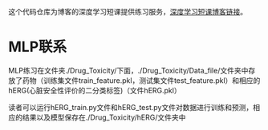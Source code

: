 这个代码仓库为博客的深度学习短课提供练习服务，[深度学习短课博客链接](https://wu-haonan.github.io/2022/01/10/Why_and_what.html)。

# MLP联系

MLP练习在文件夹./Drug_Toxicity/下面，./Drug_Toxicity/Data_file/文件夹中存放了药物（训练集文件train_feature.pkl，测试集文件test_feature.pkl）和相应的hERG(心脏安全性评价的二分类标签)（文件hERG.pkl）

读者可以运行hERG_train.py文件和hERG_test.py文件对数据进行训练和预测，相应的结果以及模型保存在./Drug_Toxicity/hERG/文件夹中
